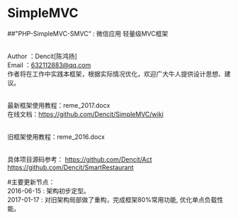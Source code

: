 # SimpleMVC
##"PHP-SimpleMVC-SMVC“ : 微信应用 轻量级MVC框架

<br/>Author ：Dencit[陈鸿扬]
<br/>Email  ：632112883@qq.com
<br/>作者将在工作中实践本框架，根据实际情况优化，欢迎广大牛人提供设计思想、建议。

<br/>最新框架使用教程：reme_2017.docx
<br/>在线文档：https://github.com/Dencit/SimpleMVC/wiki

<br/>旧框架使用教程：reme_2016.docx


<br/>具体项目源码参考：
https://github.com/Dencit/Act
https://github.com/Dencit/SmartRestaurant


#主要更新节点：
<br/>2016-06-15 : 架构初步定型。
<br/>2017-01-17 : 对旧架构局部做了重构，完成框架80%常用功能, 优化单点负载性能。

